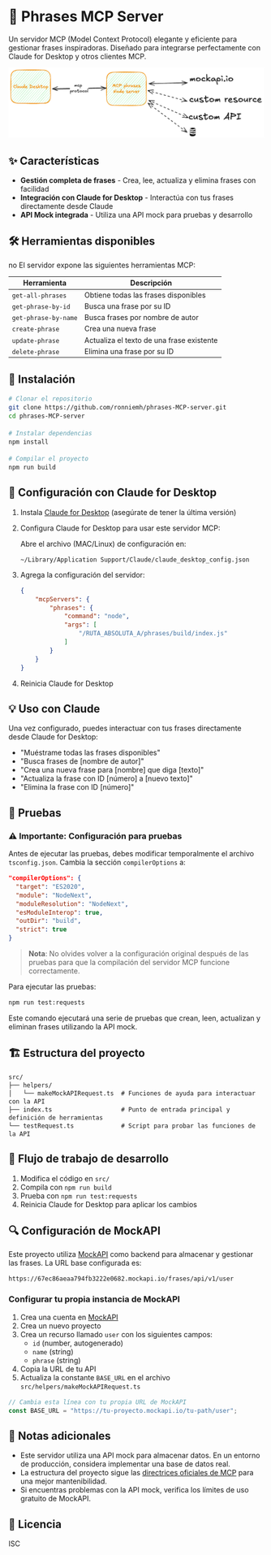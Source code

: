 # 🤖 Phrases MCP Server

Un servidor MCP (Model Context Protocol) elegante y eficiente para gestionar frases inspiradoras. Diseñado para integrarse perfectamente con Claude for Desktop y otros clientes MCP.

<div align="center">
  <img src="https://github.com/ronniemh/phrases-MCP-server/raw/main/assets/diagram.png" alt="Diagrama de arquitectura" width="600">
</div>

## ✨ Características

- **Gestión completa de frases** - Crea, lee, actualiza y elimina frases con facilidad
- **Integración con Claude for Desktop** - Interactúa con tus frases directamente desde Claude
- **API Mock integrada** - Utiliza una API mock para pruebas y desarrollo

## 🛠️ Herramientas disponibles
no
El servidor expone las siguientes herramientas MCP:

| Herramienta | Descripción |
|-------------|-------------|
| `get-all-phrases` | Obtiene todas las frases disponibles |
| `get-phrase-by-id` | Busca una frase por su ID |
| `get-phrase-by-name` | Busca frases por nombre de autor |
| `create-phrase` | Crea una nueva frase |
| `update-phrase` | Actualiza el texto de una frase existente |
| `delete-phrase` | Elimina una frase por su ID |

## 🚀 Instalación

```bash
# Clonar el repositorio
git clone https://github.com/ronniemh/phrases-MCP-server.git
cd phrases-MCP-server

# Instalar dependencias
npm install

# Compilar el proyecto
npm run build
```

## 🔌 Configuración con Claude for Desktop

1. Instala [Claude for Desktop](https://claude.ai/download) (asegúrate de tener la última versión)

2. Configura Claude for Desktop para usar este servidor MCP:

   Abre el archivo (MAC/Linux) de configuración en:
   ```
   ~/Library/Application Support/Claude/claude_desktop_config.json
   ```

3. Agrega la configuración del servidor:

   ```json
   {
       "mcpServers": {
           "phrases": {
               "command": "node",
               "args": [
                   "/RUTA_ABSOLUTA_A/phrases/build/index.js"
               ]
           }
       }
   }
   ```

4. Reinicia Claude for Desktop

## 💡 Uso con Claude

Una vez configurado, puedes interactuar con tus frases directamente desde Claude for Desktop:

- "Muéstrame todas las frases disponibles"
- "Busca frases de [nombre de autor]"
- "Crea una nueva frase para [nombre] que diga [texto]"
- "Actualiza la frase con ID [número] a [nuevo texto]"
- "Elimina la frase con ID [número]"

## 🧪 Pruebas

### ⚠️ Importante: Configuración para pruebas

Antes de ejecutar las pruebas, debes modificar temporalmente el archivo `tsconfig.json`. Cambia la sección `compilerOptions` a:

```json
"compilerOptions": {
  "target": "ES2020",
  "module": "NodeNext",
  "moduleResolution": "NodeNext",
  "esModuleInterop": true,
  "outDir": "build",
  "strict": true
}
```

> **Nota**: No olvides volver a la configuración original después de las pruebas para que la compilación del servidor MCP funcione correctamente.

Para ejecutar las pruebas:

```bash
npm run test:requests
```

Este comando ejecutará una serie de pruebas que crean, leen, actualizan y eliminan frases utilizando la API mock.

## 🏗️ Estructura del proyecto

```
src/
├── helpers/
│   └── makeMockAPIRequest.ts  # Funciones de ayuda para interactuar con la API
├── index.ts                   # Punto de entrada principal y definición de herramientas
└── testRequest.ts             # Script para probar las funciones de la API
```

## 🔄 Flujo de trabajo de desarrollo

1. Modifica el código en `src/`
2. Compila con `npm run build`
3. Prueba con `npm run test:requests`
4. Reinicia Claude for Desktop para aplicar los cambios

## 🔍 Configuración de MockAPI

Este proyecto utiliza [MockAPI](https://mockapi.io/) como backend para almacenar y gestionar las frases. La URL base configurada es:

```
https://67ec86aeaa794fb3222e0682.mockapi.io/frases/api/v1/user
```

### Configurar tu propia instancia de MockAPI

1. Crea una cuenta en [MockAPI](https://mockapi.io/)
2. Crea un nuevo proyecto
3. Crea un recurso llamado `user` con los siguientes campos:
   - `id` (number, autogenerado)
   - `name` (string)
   - `phrase` (string)
4. Copia la URL de tu API
5. Actualiza la constante `BASE_URL` en el archivo `src/helpers/makeMockAPIRequest.ts`

```typescript
// Cambia esta línea con tu propia URL de MockAPI
const BASE_URL = "https://tu-proyecto.mockapi.io/tu-path/user";
```

## 📝 Notas adicionales

- Este servidor utiliza una API mock para almacenar datos. En un entorno de producción, considera implementar una base de datos real.
- La estructura del proyecto sigue las [directrices oficiales de MCP](https://modelcontextprotocol.io/) para una mejor mantenibilidad.
- Si encuentras problemas con la API mock, verifica los límites de uso gratuito de MockAPI.

## 📄 Licencia

ISC

